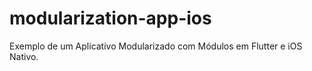 # modularization-app-ios
Exemplo de um Aplicativo Modularizado com Módulos em Flutter e iOS Nativo.
